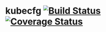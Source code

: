 # kubecfg [![Build Status](https://travis-ci.org/softprops/kubecfg.svg?branch=master)](https://travis-ci.org/softprops/kubecfg) [![Coverage Status](https://coveralls.io/repos/github/softprops/kubecfg/badge.svg?branch=master)](https://coveralls.io/github/softprops/kubecfg?branch=master)
